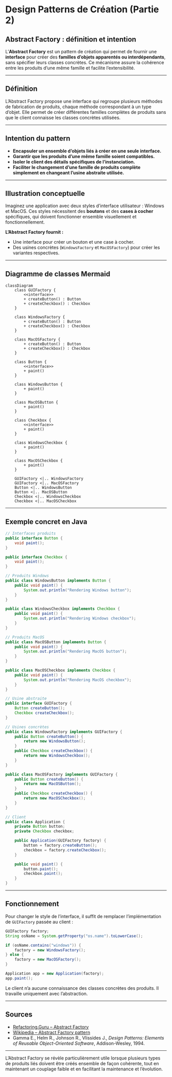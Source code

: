 # Design Patterns de Création (Partie 2)  
## Abstract Factory : définition et intention

L’**Abstract Factory** est un pattern de création qui permet de fournir une **interface** pour créer des **familles d’objets apparentés ou interdépendants**, sans spécifier leurs classes concrètes. Ce mécanisme assure la cohérence entre les produits d’une même famille et facilite l’extensibilité.

---

## Définition

L’Abstract Factory propose une interface qui regroupe plusieurs méthodes de fabrication de produits, chaque méthode correspondant à un type d’objet. Elle permet de créer différentes familles complètes de produits sans que le client connaisse les classes concrètes utilisées.

---

## Intention du pattern

- **Encapsuler un ensemble d’objets liés à créer en une seule interface.**  
- **Garantir que les produits d’une même famille soient compatibles.**  
- **Isoler le client des détails spécifiques de l’instanciation.**  
- **Faciliter le changement d’une famille de produits complète simplement en changeant l’usine abstraite utilisée.**

---

## Illustration conceptuelle

Imaginez une application avec deux styles d’interface utilisateur : Windows et MacOS. Ces styles nécessitent des **boutons** et des **cases à cocher** spécifiques, qui doivent fonctionner ensemble visuellement et fonctionnellement.

**L’Abstract Factory fournit :**

- Une interface pour créer un bouton et une case à cocher.  
- Des usines concrètes (`WindowsFactory` et `MacOSFactory`) pour créer les variantes respectives.  

---

## Diagramme de classes Mermaid

```mermaid
classDiagram
    class GUIFactory {
        <<interface>>
        + createButton() : Button
        + createCheckbox() : Checkbox
    }

    class WindowsFactory {
        + createButton() : Button
        + createCheckbox() : Checkbox
    }

    class MacOSFactory {
        + createButton() : Button
        + createCheckbox() : Checkbox
    }

    class Button {
        <<interface>>
        + paint()
    }

    class WindowsButton {
        + paint()
    }

    class MacOSButton {
        + paint()
    }

    class Checkbox {
        <<interface>>
        + paint()
    }

    class WindowsCheckbox {
        + paint()
    }

    class MacOSCheckbox {
        + paint()
    }

    GUIFactory <|.. WindowsFactory
    GUIFactory <|.. MacOSFactory
    Button <|.. WindowsButton
    Button <|.. MacOSButton
    Checkbox <|.. WindowsCheckbox
    Checkbox <|.. MacOSCheckbox
```

---

## Exemple concret en Java

```java
// Interfaces produits
public interface Button {
    void paint();
}

public interface Checkbox {
    void paint();
}

// Produits Windows
public class WindowsButton implements Button {
    public void paint() {
        System.out.println("Rendering Windows button");
    }
}

public class WindowsCheckbox implements Checkbox {
    public void paint() {
        System.out.println("Rendering Windows checkbox");
    }
}

// Produits MacOS
public class MacOSButton implements Button {
    public void paint() {
        System.out.println("Rendering MacOS button");
    }
}

public class MacOSCheckbox implements Checkbox {
    public void paint() {
        System.out.println("Rendering MacOS checkbox");
    }
}

// Usine abstraite
public interface GUIFactory {
    Button createButton();
    Checkbox createCheckbox();
}

// Usines concrètes
public class WindowsFactory implements GUIFactory {
    public Button createButton() {
        return new WindowsButton();
    }
    public Checkbox createCheckbox() {
        return new WindowsCheckbox();
    }
}

public class MacOSFactory implements GUIFactory {
    public Button createButton() {
        return new MacOSButton();
    }
    public Checkbox createCheckbox() {
        return new MacOSCheckbox();
    }
}

// Client
public class Application {
    private Button button;
    private Checkbox checkbox;

    public Application(GUIFactory factory) {
        button = factory.createButton();
        checkbox = factory.createCheckbox();
    }

    public void paint() {
        button.paint();
        checkbox.paint();
    }
}
```

---

## Fonctionnement

Pour changer le style de l’interface, il suffit de remplacer l’implémentation de `GUIFactory` passée au client :

```java
GUIFactory factory;
String osName = System.getProperty("os.name").toLowerCase();

if (osName.contains("windows")) {
    factory = new WindowsFactory();
} else {
    factory = new MacOSFactory();
}

Application app = new Application(factory);
app.paint();
```

Le client n’a aucune connaissance des classes concrètes des produits. Il travaille uniquement avec l’abstraction.

---

## Sources

- [Refactoring.Guru – Abstract Factory](https://refactoring.guru/design-patterns/abstract-factory)  
- [Wikipedia – Abstract Factory pattern](https://en.wikipedia.org/wiki/Abstract_factory_pattern)  
- Gamma E., Helm R., Johnson R., Vlissides J., *Design Patterns: Elements of Reusable Object-Oriented Software*, Addison-Wesley, 1994.  

---

L’Abstract Factory se révèle particulièrement utile lorsque plusieurs types de produits liés doivent être créés ensemble de façon cohérente, tout en maintenant un couplage faible et en facilitant la maintenance et l’évolution.